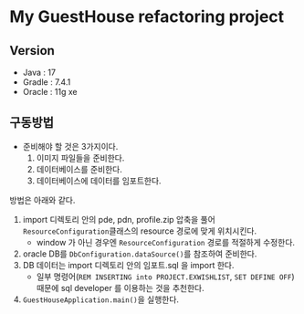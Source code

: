 # My GuestHouse refactoring project

## Version
- Java : 17
- Gradle : 7.4.1
- Oracle : 11g xe

## 구동방법
- 준비해야 할 것은 3가지이다. 
  1. 이미지 파일들을 준비한다.
  2. 데이터베이스를 준비한다.
  3. 데이터베이스에 데이터를 임포트한다.


방법은 아래와 같다.
1. import 디렉토리 안의 pde, pdn, profile.zip 압축을 풀어 `ResourceConfiguration`클래스의 resource 경로에 맞게 위치시킨다.
      - window 가 아닌 경우엔 `ResourceConfiguration` 경로를 적절하게 수정한다.
2. oracle DB를 `DbConfiguration.dataSource()`를 참조하여 준비한다.
3. DB 데이터는 import 디렉토리 안의 임포트.sql 을 import 한다.
   - 일부 명령어(`REM INSERTING into PROJECT.EXWISHLIST`, `SET DEFINE OFF`) 때문에 sql developer 를 이용하는 것을 추천한다.
4. `GuestHouseApplication.main()`을 실행한다.
